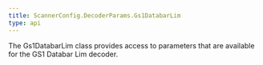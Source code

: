 ```yaml
---
title: ScannerConfig.DecoderParams.Gs1DatabarLim
type: api
---
```



The Gs1DatabarLim class provides access to parameters that are
 available for the GS1 Databar Lim decoder.


